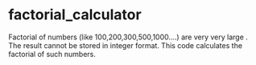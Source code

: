 # factorial_calculator
Factorial of numbers (like 100,200,300,500,1000....)  are very very large . The result cannot be stored in integer format. This code calculates the factorial of such numbers.
